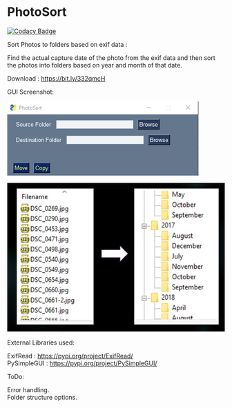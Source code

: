 # PhotoSort

[![Codacy Badge](https://api.codacy.com/project/badge/Grade/8e11b3f0d8164348a37838c549102181)](https://app.codacy.com/manual/aravindhms/PhotoSort?utm_source=github.com&utm_medium=referral&utm_content=aravindhms/PhotoSort&utm_campaign=Badge_Grade_Dashboard)

Sort Photos to folders based on exif data :

Find the actual capture date of the photo from the exif data and then sort the photos into folders based on year and month of that date.

Download : <https://bit.ly/332qmcH>

GUI Screenshot:

![Screenshot](Screenshots/Screenshot.png)

![Screenshot](Screenshots/Output.jpg)



External Libraries used:

ExifRead : <https://pypi.org/project/ExifRead/> \
PySimpleGUI : <https://pypi.org/project/PySimpleGUI/> 

ToDo:

Error handling.\
Folder structure options.
